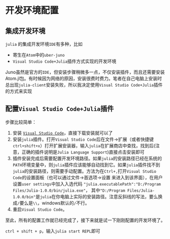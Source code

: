 # 开发环境配置

## 集成开发环境

`julia` 的集成开发环境`IDE`有多种，比如
* 寄生在`Atom`中的`uber-juno`
* `Visual Studio Code+Julia`插件方式实现的开发环境

Juno虽然是官方的`IDE`，但安装步骤稍微多一点，不仅安装插件，而且还需要安装Atom.jl包。有时候因为网络的原因，安装很费时费力。笔者在自己电脑上安装时总出现`julia-client`安装失败，所以我决定使用`Visual Studio Code+Julia`插件的方式来实现

## 配置`Visual Studio Code+Julia`插件

步骤比较简单：  
1. 安装 [`Visual Studio Code`](https://code.visualstudio.com/)，直接下载安装就可以了
2. 安装`julia`插件。打开`Visual Studio Code`后在文件->扩展（或者快捷键`ctrl+shift+x`）打开扩展安装器，输入`julia`在扩展商店中查找，找到后(注意，正确的插件说明是`Julia Language Support`)直接点击安装即可
3. 插件安装完成后需要配置开发环境路径。如果`julia`的安装路径已经在系统的`PATH`环境变量中，则`julia`插件应该能够自动找到它。如果`julia`插件找不到`julia`的安装路径，则需要手动配置。方法为在`Ctrl+,`打开`Visual Studio Code`的设置面板（也可以通过文件->首选项->设置 来进入到该界面），在用户设置`user settings`中加入入选代码
`"julia.executablePath":"D:/Program Files/Julia-1.0.0/bin/julia.exe"`， 其中`"D:/Program Files/Julia-1.0.0/bin"`是`julia`在你电脑上实际的安装路径。注意反斜线的写法，要么换成`/`要么是`\\`，windows默认的`/`不行。
4. 重启`Visual Studio Code`。

至此，所有的配置工作就已经完成了，接下来就是试一下刚刚配置的开发环境了。

`ctrl + shift + p`，输入`julia start REPL`即可

